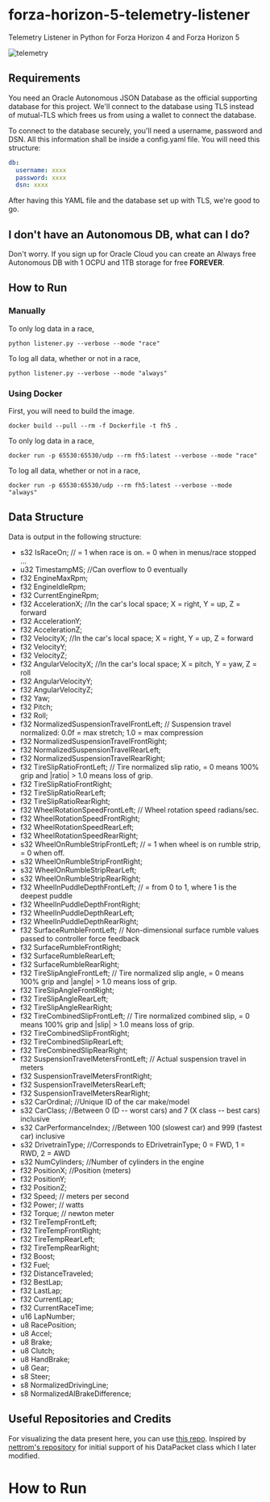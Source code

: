 # forza-horizon-5-telemetry-listener
Telemetry Listener in Python for Forza Horizon 4 and Forza Horizon 5

![telemetry](https://static.gosunoob.com/img/1/2021/11/Telemetry-Forza-Horizon-5-How-to-Turn-on-Telemetry.jpg?raw=true)



## Requirements

You need an Oracle Autonomous JSON Database as the official supporting database for this project. We'll connect to the database using TLS instead of mutual-TLS which frees us from using a wallet to connect the database.

To connect to the database securely, you'll need a username, password and DSN. All this information shall be inside a config.yaml file. You will need this structure:

```yaml
db:
  username: xxxx
  password: xxxx
  dsn: xxxx
```

After having this YAML file and the database set up with TLS, we're good to go.

## I don't have an Autonomous DB, what can I do?

Don't worry. If you sign up for Oracle Cloud you can create an Always free Autonomous DB with 1 OCPU and 1TB storage for free **FOREVER**. 

## How to Run

### Manually

To only log data in a race, 
```
python listener.py --verbose --mode "race"
```

To log all data, whether or not in a race,
```
python listener.py --verbose --mode "always"
```

### Using Docker

First, you will need to build the image.

```
docker build --pull --rm -f Dockerfile -t fh5 .
```

To only log data in a race, 
```
docker run -p 65530:65530/udp --rm fh5:latest --verbose --mode "race"
```

To log all data, whether or not in a race,
```
docker run -p 65530:65530/udp --rm fh5:latest --verbose --mode "always"
```


## Data Structure

Data is output in the following structure:

- s32 IsRaceOn; // = 1 when race is on. = 0 when in menus/race stopped …
- u32 TimestampMS; //Can overflow to 0 eventually
- f32 EngineMaxRpm;
- f32 EngineIdleRpm;
- f32 CurrentEngineRpm;
- f32 AccelerationX; //In the car's local space; X = right, Y = up, Z = forward
- f32 AccelerationY;
- f32 AccelerationZ;
- f32 VelocityX; //In the car's local space; X = right, Y = up, Z = forward
- f32 VelocityY;
- f32 VelocityZ;
- f32 AngularVelocityX; //In the car's local space; X = pitch, Y = yaw, Z = roll
- f32 AngularVelocityY;
- f32 AngularVelocityZ;
- f32 Yaw;
- f32 Pitch;
- f32 Roll;
- f32 NormalizedSuspensionTravelFrontLeft; // Suspension travel normalized: 0.0f = max stretch; 1.0 = max compression
- f32 NormalizedSuspensionTravelFrontRight;
- f32 NormalizedSuspensionTravelRearLeft;
- f32 NormalizedSuspensionTravelRearRight;
- f32 TireSlipRatioFrontLeft; // Tire normalized slip ratio, = 0 means 100% grip and |ratio| > 1.0 means loss of grip.
- f32 TireSlipRatioFrontRight;
- f32 TireSlipRatioRearLeft;
- f32 TireSlipRatioRearRight;
- f32 WheelRotationSpeedFrontLeft; // Wheel rotation speed radians/sec.
- f32 WheelRotationSpeedFrontRight;
- f32 WheelRotationSpeedRearLeft;
- f32 WheelRotationSpeedRearRight;
- s32 WheelOnRumbleStripFrontLeft; // = 1 when wheel is on rumble strip, = 0 when off.
- s32 WheelOnRumbleStripFrontRight;
- s32 WheelOnRumbleStripRearLeft;
- s32 WheelOnRumbleStripRearRight;
- f32 WheelInPuddleDepthFrontLeft; // = from 0 to 1, where 1 is the deepest puddle
- f32 WheelInPuddleDepthFrontRight;
- f32 WheelInPuddleDepthRearLeft;
- f32 WheelInPuddleDepthRearRight;
- f32 SurfaceRumbleFrontLeft; // Non-dimensional surface rumble values passed to controller force feedback
- f32 SurfaceRumbleFrontRight;
- f32 SurfaceRumbleRearLeft;
- f32 SurfaceRumbleRearRight;
- f32 TireSlipAngleFrontLeft; // Tire normalized slip angle, = 0 means 100% grip and |angle| > 1.0 means loss of grip.
- f32 TireSlipAngleFrontRight;
- f32 TireSlipAngleRearLeft;
- f32 TireSlipAngleRearRight;
- f32 TireCombinedSlipFrontLeft; // Tire normalized combined slip, = 0 means 100% grip and |slip| > 1.0 means loss of grip.
- f32 TireCombinedSlipFrontRight;
- f32 TireCombinedSlipRearLeft;
- f32 TireCombinedSlipRearRight;
- f32 SuspensionTravelMetersFrontLeft; // Actual suspension travel in meters
- f32 SuspensionTravelMetersFrontRight;
- f32 SuspensionTravelMetersRearLeft;
- f32 SuspensionTravelMetersRearRight;
- s32 CarOrdinal; //Unique ID of the car make/model
- s32 CarClass; //Between 0 (D -- worst cars) and 7 (X class -- best cars) inclusive
- s32 CarPerformanceIndex; //Between 100 (slowest car) and 999 (fastest car) inclusive
- s32 DrivetrainType; //Corresponds to EDrivetrainType; 0 = FWD, 1 = RWD, 2 = AWD
- s32 NumCylinders; //Number of cylinders in the engine
- f32 PositionX; //Position (meters)
- f32 PositionY;
- f32 PositionZ;
- f32 Speed; // meters per second
- f32 Power; // watts
- f32 Torque; // newton meter
- f32 TireTempFrontLeft;
- f32 TireTempFrontRight;
- f32 TireTempRearLeft;
- f32 TireTempRearRight;
- f32 Boost;
- f32 Fuel;
- f32 DistanceTraveled;
- f32 BestLap;
- f32 LastLap;
- f32 CurrentLap;
- f32 CurrentRaceTime;
- u16 LapNumber;
- u8 RacePosition;
- u8 Accel;
- u8 Brake;
- u8 Clutch;
- u8 HandBrake;
- u8 Gear;
- s8 Steer;
- s8 NormalizedDrivingLine;
- s8 NormalizedAIBrakeDifference;

## Useful Repositories and Credits

For visualizing the data present here, you can use [this repo](https://github.com/austinbaccus/forza-map-visualization).
Inspired by [nettrom's repository](https://github.com/nettrom/forza_motorsport) for initial support of his DataPacket class which I later modified.

# How to Run